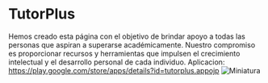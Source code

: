 # TutorPlus
Hemos creado esta página con el objetivo de brindar apoyo a todas las personas que aspiran a superarse académicamente. Nuestro compromiso es proporcionar recursos y herramientas que impulsen el crecimiento intelectual y el desarrollo personal de cada individuo. 
Aplicacion: https://play.google.com/store/apps/details?id=tutorplus.appojp
![Miniatura](https://play-lh.googleusercontent.com/2gHoO67L5OMDrgEPfZOFcCORD65HVuoleArirNAh-bwTHHQoOhgchcI65Lj_Bolq3-4=w2560-h1440-rw)
